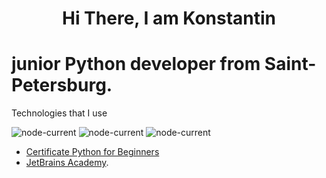 <h1 align="center">Hi There, I am Konstantin</h1>
<h1> junior Python developer from Saint-Petersburg.</h1>

Technologies that I use

<img alt="node-current" src="https://img.shields.io/badge/python-%3E%3D%203.8-yellow">  <img alt="node-current" src="https://img.shields.io/badge/PostgreSQL-14.3-blue"> <img alt="node-current" src="https://img.shields.io/badge/SQL-2016-blue">

- <a href="https://hyperskill.org/certificates/11258301-05b0-4a0e-a614-98d6d3d6b565.pdf">Certificate Python for Beginners</a>  
- <a href="https://hyperskill.org/tracks">JetBrains Academy</a>.     
